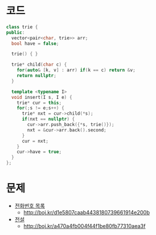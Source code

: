 # 코드
```cpp
class trie {
public:
  vector<pair<char, trie>> arr;
  bool have = false;

  trie() { }

  trie* child(char c) {
    for(auto& [k, v] : arr) if(k == c) return &v;
    return nullptr;
  }

  template <typename I>
  void insert(I s, I e) {
    trie* cur = this;
    for(;s != e;s++) {
      trie* nxt = cur->child(*s);
      if(nxt == nullptr) {
        cur->arr.push_back({*s, trie()});
        nxt = &cur->arr.back().second;
      }
      cur = nxt;
    }
    cur->have = true;
  }
};
```

# 문제
* [전화번호 목록](https://boj.kr/5052)
  * http://boj.kr/d1e5807caab4438180739661914e200b
* [전설](https://boj.kr/19585)
  * http://boj.kr/a470a4fb004f44f1be80fb77310aea3f
